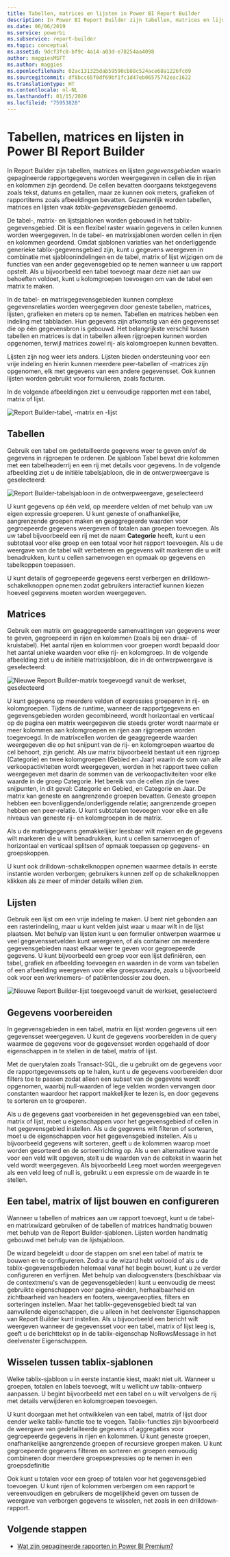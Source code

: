 ```yaml
---
title: Tabellen, matrices en lijsten in Power BI Report Builder
description: In Power BI Report Builder zijn tabellen, matrices en lijsten gegevensgebieden waarin gepagineerde rapportgegevens worden weergegeven in cellen die zijn geordend in rijen en kolommen.
ms.date: 06/06/2019
ms.service: powerbi
ms.subservice: report-builder
ms.topic: conceptual
ms.assetid: 9dcf3fc8-bf9c-4a14-a03d-e78254aa4098
author: maggiesMSFT
ms.author: maggies
ms.openlocfilehash: 02ac131325dab59590cb88c524ace68a1226fc69
ms.sourcegitcommit: df8bcc65f0df69bf1fc1d47eb06575742eac1622
ms.translationtype: HT
ms.contentlocale: nl-NL
ms.lasthandoff: 01/15/2020
ms.locfileid: "75953828"
---
```

# <a name="tables-matrixes-and-lists-in-power-bi-report-builder"></a>Tabellen, matrices en lijsten in Power BI Report Builder
 In Report Builder zijn tabellen, matrices en lijsten *gegevensgebieden* waarin gepagineerde rapportgegevens worden weergegeven in cellen die in rijen en kolommen zijn geordend. De cellen bevatten doorgaans tekstgegevens zoals tekst, datums en getallen, maar ze kunnen ook meters, grafieken of rapportitems zoals afbeeldingen bevatten. Gezamenlijk worden tabellen, matrices en lijsten vaak *tablix-gegevensgebieden* genoemd.  
  
 De tabel-, matrix- en lijstsjablonen worden gebouwd in het tablix-gegevensgebied. Dit is een flexibel raster waarin gegevens in cellen kunnen worden weergegeven. In de tabel- en matrixsjablonen worden cellen in rijen en kolommen geordend. Omdat sjablonen variaties van het onderliggende generieke tablix-gegevensgebied zijn, kunt u gegevens weergeven in combinatie met sjabloonindelingen en de tabel, matrix of lijst wijzigen om de functies van een ander gegevensgebied op te nemen wanneer u uw rapport opstelt. Als u bijvoorbeeld een tabel toevoegt maar deze niet aan uw behoeften voldoet, kunt u kolomgroepen toevoegen om van de tabel een matrix te maken.  
  
 In de tabel- en matrixgegevensgebieden kunnen complexe gegevensrelaties worden weergegeven door geneste tabellen, matrices, lijsten, grafieken en meters op te nemen. Tabellen en matrices hebben een indeling met tabbladen. Hun gegevens zijn afkomstig van één gegevensset die op één gegevensbron is gebouwd. Het belangrijkste verschil tussen tabellen en matrices is dat in tabellen alleen rijgroepen kunnen worden opgenomen, terwijl matrices zowel rij- als kolomgroepen kunnen bevatten.  
  
 Lijsten zijn nog weer iets anders. Lijsten bieden ondersteuning voor een vrije indeling en hierin kunnen meerdere peer-tabellen of -matrices zijn opgenomen, elk met gegevens van een andere gegevensset. Ook kunnen lijsten worden gebruikt voor formulieren, zoals facturen.  
  
 In de volgende afbeeldingen ziet u eenvoudige rapporten met een tabel, matrix of lijst.  

![Report Builder-tabel, -matrix en -lijst](media/report-builder-tables-matrices-lists/report-builder-table-matrix-list.png)
  
##  <a name="Table"></a> Tabellen  
 Gebruik een tabel om gedetailleerde gegevens weer te geven en/of de gegevens in rijgroepen te ordenen. De sjabloon Tabel bevat drie kolommen met een tabelheaderrij en een rij met details voor gegevens. In de volgende afbeelding ziet u de initiële tabelsjabloon, die in de ontwerpweergave is geselecteerd:  

![Report Builder-tabelsjabloon in de ontwerpweergave, geselecteerd](media/report-builder-tables-matrices-lists/report-builder-new-table.png)
  
 U kunt gegevens op één veld, op meerdere velden of met behulp van uw eigen expressie groeperen. U kunt geneste of onafhankelijke, aangrenzende groepen maken en geaggregeerde waarden voor gegroepeerde gegevens weergeven of totalen aan groepen toevoegen. Als uw tabel bijvoorbeeld een rij met de naam **Categorie** heeft, kunt u een subtotaal voor elke groep en een totaal voor het rapport toevoegen. Als u de weergave van de tabel wilt verbeteren en gegevens wilt markeren die u wilt benadrukken, kunt u cellen samenvoegen en opmaak op gegevens en tabelkoppen toepassen.  
  
 U kunt details of gegroepeerde gegevens eerst verbergen en drilldown-schakelknoppen opnemen zodat gebruikers interactief kunnen kiezen hoeveel gegevens moeten worden weergegeven.  
  
##  <a name="Matrix"></a> Matrices  
 Gebruik een matrix om geaggregeerde samenvattingen van gegevens weer te geven, gegroepeerd in rijen en kolommen (zoals bij een draai- of kruistabel). Het aantal rijen en kolommen voor groepen wordt bepaald door het aantal unieke waarden voor elke rij- en kolomgroep. In de volgende afbeelding ziet u de initiële matrixsjabloon, die in de ontwerpweergave is geselecteerd:  

![Nieuwe Report Builder-matrix toegevoegd vanuit de werkset, geselecteerd](media/report-builder-tables-matrices-lists/report-builder-new-matrix.png)
 
 U kunt gegevens op meerdere velden of expressies groeperen in rij- en kolomgroepen. Tijdens de runtime, wanneer de rapportgegevens en gegevensgebieden worden gecombineerd, wordt horizontaal en verticaal op de pagina een matrix weergegeven die steeds groter wordt naarmate er meer kolommen aan kolomgroepen en rijen aan rijgroepen worden toegevoegd. In de matrixcellen worden de geaggregeerde waarden weergegeven die op het snijpunt van de rij- en kolomgroepen waartoe de cel behoort, zijn gericht. Als uw matrix bijvoorbeeld bestaat uit een rijgroep (Categorie) en twee kolomgroepen (Gebied en Jaar) waarin de som van alle verkoopactiviteiten wordt weergegeven, worden in het rapport twee cellen weergegeven met daarin de sommen van de verkoopactiviteiten voor elke waarde in de groep Categorie. Het bereik van de cellen zijn de twee snijpunten, in dit geval: Categorie en Gebied, en Categorie en Jaar. De matrix kan geneste en aangrenzende groepen bevatten. Geneste groepen hebben een bovenliggende/onderliggende relatie; aangrenzende groepen hebben een peer-relatie. U kunt subtotalen toevoegen voor elke en alle niveaus van geneste rij- en kolomgroepen in de matrix.  
  
 Als u de matrixgegevens gemakkelijker leesbaar wilt maken en de gegevens wilt markeren die u wilt benadrukken, kunt u cellen samenvoegen of horizontaal en verticaal splitsen of opmaak toepassen op gegevens- en groepskoppen.  
  
 U kunt ook drilldown-schakelknoppen opnemen waarmee details in eerste instantie worden verborgen; gebruikers kunnen zelf op de schakelknoppen klikken als ze meer of minder details willen zien.  
  
##  <a name="List"></a> Lijsten  
 Gebruik een lijst om een vrije indeling te maken. U bent niet gebonden aan een rasterindeling, maar u kunt velden juist waar u maar wilt in de lijst plaatsen. Met behulp van lijsten kunt u een formulier ontwerpen waarmee u veel gegevenssetvelden kunt weergeven, of als container om meerdere gegevensgebieden naast elkaar weer te geven voor gegroepeerde gegevens. U kunt bijvoorbeeld een groep voor een lijst definiëren, een tabel, grafiek en afbeelding toevoegen en waarden in de vorm van tabellen of een afbeelding weergeven voor elke groepswaarde, zoals u bijvoorbeeld ook voor een werknemers- of patiëntendossier zou doen.  

![Nieuwe Report Builder-lijst toegevoegd vanuit de werkset, geselecteerd](media/report-builder-tables-matrices-lists/report-builder-new-list.png)
  
##  <a name="PreparingData"></a> Gegevens voorbereiden  
 In gegevensgebieden in een tabel, matrix en lijst worden gegevens uit een gegevensset weergegeven. U kunt de gegevens voorbereiden in de query waarmee de gegevens voor de gegevensset worden opgehaald of door eigenschappen in te stellen in de tabel, matrix of lijst.  
  
 Met de querytalen zoals Transact-SQL, die u gebruikt om de gegevens voor de rapportgegevenssets op te halen, kunt u de gegevens voorbereiden door filters toe te passen zodat alleen een subset van de gegevens wordt opgenomen, waarbij null-waarden of lege velden worden vervangen door constanten waardoor het rapport makkelijker te lezen is, en door gegevens te sorteren en te groeperen.  
  
 Als u de gegevens gaat voorbereiden in het gegevensgebied van een tabel, matrix of lijst, moet u eigenschappen voor het gegevensgebied of cellen in het gegevensgebied instellen. Als u de gegevens wilt filteren of sorteren, moet u de eigenschappen voor het gegevensgebied instellen. Als u bijvoorbeeld gegevens wilt sorteren, geeft u de kolommen waarop moet worden gesorteerd en de sorteerrichting op. Als u een alternatieve waarde voor een veld wilt opgeven, stelt u de waarden van de celtekst in waarin het veld wordt weergegeven. Als bijvoorbeeld Leeg moet worden weergegeven als een veld leeg of null is, gebruikt u een expressie om de waarde in te stellen.  
  
##  <a name="BuildingConfiguringTableMatrixList"></a> Een tabel, matrix of lijst bouwen en configureren  
 Wanneer u tabellen of matrices aan uw rapport toevoegt, kunt u de tabel- en matrixwizard gebruiken of de tabellen of matrices handmatig bouwen met behulp van de Report Builder-sjablonen. Lijsten worden handmatig gebouwd met behulp van de lijstsjabloon.  
  
 De wizard begeleidt u door de stappen om snel een tabel of matrix te bouwen en te configureren. Zodra u de wizard hebt voltooid of als u de tablix-gegevensgebieden helemaal vanaf het begin bouwt, kunt u ze verder configureren en verfijnen. Met behulp van dialoogvensters (beschikbaar via de contextmenu's van de gegevensgebieden) kunt u eenvoudig de meest gebruikte eigenschappen voor pagina-einden, herhaalbaarheid en zichtbaarheid van headers en footers, weergaveopties, filters en sorteringen instellen. Maar het tablix-gegevensgebied biedt tal van aanvullende eigenschappen, die u alleen in het deelvenster Eigenschappen van Report Builder kunt instellen. Als u bijvoorbeeld een bericht wilt weergeven wanneer de gegevensset voor een tabel, matrix of lijst leeg is, geeft u de berichttekst op in de tablix-eigenschap NoRowsMessage in het deelvenster Eigenschappen.  
  
##  <a name="ChangingBetweenTablixTemplates"></a> Wisselen tussen tablix-sjablonen  
 Welke tablix-sjabloon u in eerste instantie kiest, maakt niet uit. Wanneer u groepen, totalen en labels toevoegt, wilt u wellicht uw tablix-ontwerp aanpassen. U begint bijvoorbeeld met een tabel en u wilt vervolgens de rij met details verwijderen en kolomgroepen toevoegen.  
  
 U kunt doorgaan met het ontwikkelen van een tabel, matrix of lijst door eender welke tablix-functie toe te voegen. Tablix-functies zijn bijvoorbeeld de weergave van gedetailleerde gegevens of aggregaties voor gegroepeerde gegevens in rijen en kolommen. U kunt geneste groepen, onafhankelijke aangrenzende groepen of recursieve groepen maken. U kunt gegroepeerde gegevens filteren en sorteren en groepen eenvoudig combineren door meerdere groepsexpressies op te nemen in een groepsdefinitie  
  
 Ook kunt u totalen voor een groep of totalen voor het gegevensgebied toevoegen. U kunt rijen of kolommen verbergen om een rapport te vereenvoudigen en gebruikers de mogelijkheid geven om tussen de weergave van verborgen gegevens te wisselen, net zoals in een drilldown-rapport. 

## <a name="next-steps"></a>Volgende stappen

- [Wat zijn gepagineerde rapporten in Power BI Premium?](paginated-reports-report-builder-power-bi.md)
